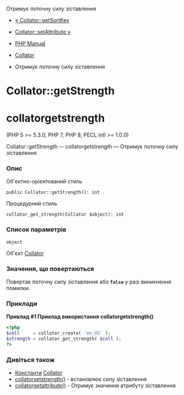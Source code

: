 Отримує поточну силу зіставлення

-   [« Collator::getSortKey](collator.getsortkey.md)
    
-   [Collator::setAttribute »](collator.setattribute.md)
    
-   [PHP Manual](index.md)
    
-   [Collator](class.collator.md)
    
-   Отримує поточну силу зіставлення
    

# Collator::getStrength

# collatorgetstrength

(PHP 5 >= 5.3.0, PHP 7, PHP 8, PECL intl >= 1.0.0)

Collator::getStrength -- collatorgetstrength — Отримує поточну силу зіставлення

### Опис

Об'єктно-орієнтований стиль

```methodsynopsis
public Collator::getStrength(): int
```

Процедурний стиль

```methodsynopsis
collator_get_strength(Collator $object): int
```

### Список параметрів

`object`

Об'єкт [Collator](class.collator.md)

### Значення, що повертаються

Повертає поточну силу зіставлення або **`false`** у разі виникнення помилки.

### Приклади

**Приклад #1 Приклад використання **collatorgetstrength()****

```php
<?php
$coll     = collator_create( 'en_US' );
$strength = collator_get_strength( $coll );
?>
```

### Дивіться також

-   [Константи](class.collator.html#intl.collator-constants) [Collator](class.collator.md)
-   [collatorsetstrength()](collator.setstrength.md) - встановлює силу зіставлення
-   [collatorgetattribute()](collator.getattribute.md) - Отримує значення атрибуту зіставлення
